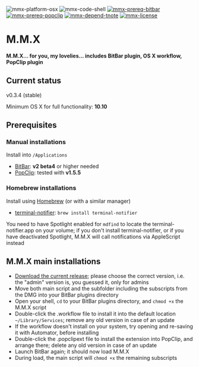 ![mmx-platform-osx](https://img.shields.io/badge/platform-OS%20X-lightgrey.svg)
![mmx-code-shell](https://img.shields.io/badge/code-shell-yellow.svg)
[![mmx-prereq-bitbar](https://img.shields.io/badge/prerequisite-BitBar%202.0%20beta4-brightgreen.svg)](https://github.com/matryer/bitbar)
[![mmx-prereq-popclip](https://img.shields.io/badge/prerequisite-PopClip%201.5.5-brightgreen.svg)](https://github.com/matryer/bitbar)
[![mmx-depend-tnote](https://img.shields.io/badge/dependency-terminal--notifier%201.6.3-green.svg)](https://github.com/alloy/terminal-notifier)
[![mmx-license](http://img.shields.io/badge/license-MIT+-blue.svg)](https://github.com/JayBrown/mmx/blob/master/license.md)

# M.M.X
**M.M.X… for you, my lovelies… includes BitBar plugin, OS X workflow, PopClip plugin**

## Current status
v0.3.4 (stable)

Minimum OS X for full functionality: **10.10**

## Prerequisites
### Manual installations
Install into `/Applications`
* [BitBar](https://github.com/matryer/bitbar): **v2 beta4** or higher needed
* [PopClip](http://pilotmoon.com/popclip/): tested with **v1.5.5**

### Homebrew installations
Install using [Homebrew](http://brew.sh) (or with a similar manager) 
* [terminal-notifier](https://github.com/alloy/terminal-notifier): `brew install terminal-notifier`

You need to have Spotlight enabled for `mdfind` to locate the terminal-notifier.app on your volume; if you don't install terminal-notifier, or if you have deactivated Spotlight, M.M.X will call notifications via AppleScript instead

## M.M.X main installations

* [Download the current release](https://github.com/JayBrown/mmx/releases); please choose the correct version, i.e. the "admin" version is, you guessed it, only for admins
* Move both main script and the subfolder including the subscripts from the DMG into your BitBar plugins directory
* Open your shell, `cd` to your BitBar plugins directory, and `chmod +x` the M.M.X script
* Double-click the .workflow file to install it into the default location `~/Library/Services`; remove any old version in case of an update
* If the workflow doesn't install on your system, try opening and re-saving it with Automator, before installing
* Double-click the .popclipext file to install the extension into PopClip, and arrange there; delete any old version in case of an update
* Launch BitBar again; it should now load M.M.X
* During load, the main script will `chmod +x` the remaining subscripts